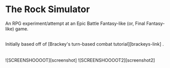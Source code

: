 # The Rock Simulator
 An RPG experiment/attempt at an Epic Battle Fantasy-like (or, Final Fantasy-like) game.

<br/>
Initially based off of
[Brackey's turn-based combat tutorial][brackeys-link]
.

<br/>
<br/>
<br/>
![SCREENSHOOOOT][screenshot]
![SCREENSHOOOOT2][screenshot2]

[brackeys-link]: https://www.youtube.com/watch?v=_1pz_ohupPs
[screenshot]: ../blob/main/Rock%20Simulator%20Screenshot.png
[screenshot2]: https://github.com/blawnode/The-Rock-Simulator/blob/main/Rock%20Simulator%20Screenshot.png
